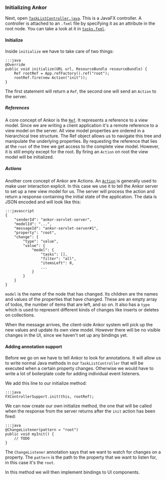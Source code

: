 ### Initializing Ankor

Next, open [`TaskListController.java`][1]. This is a JavaFX controller. A controller is attached to an
`.fxml` file by specifying it as an attribute in the root node. You can take a look at it in [`tasks.fxml`][2].

#### Initialize

Inside `initialize` we have to take care of two things:

    :::java
    @Override
    public void initialize(URL url, ResourceBundle resourceBundle) {
        Ref rootRef = App.refFactory().ref("root");
        rootRef.fire(new Action("init"));
    }

The first statement will return a `Ref`, the second one will send an `Action` to the server.

##### References

A core concept of Ankor is the [`Ref`][3]. It represents a reference to a view model.
Since we are writing a client application it's a remote reference to a view model on the server.
All view model properties are ordered in a hierarchical tree structure.
The Ref object allows us to navigate this tree and manipulate the underlying properties.
By requesting the reference that lies at the `root` of the tree we get access to the complete view model.
However, it is still empty except for the root. By firing an `Action` on root the view model will be initialized.

##### Actions

Another core concept of Ankor are Actions. An [`Action`][4] is generally used to make user interaction explicit.
In this case we use it to tell the Ankor server to set up a new view model for us.
The server will process the action and return a response containing the initial state of the application.
The data is JSON encoded and will look like this:

    :::javascript
    {
        "senderId": "ankor-servlet-server",
        "modelId": "...",
        "messageId": "ankor-servlet-server#1",
        "property": "root",
        "change": {
            "type": "value",
            "value": {
                "model": {
                    "tasks": [],
                    "filter": "all",
                    "itemsLeft": 0,
                    ...
                }
            }
        }
    }

`model` is the name of the node that has changed. Its children are the names and values of the properties
that have changed. These are an empty array of todos, the number of items that are left, and so on.
It also has a `type` which is used to represent different kinds of changes like inserts or deletes on collections.

When the message arrives, the client-side Ankor system will pick up the new values and update
its own view model. However there will be no visible changes in the UI, since we haven't set up any bindings yet.

#### Adding annotation support

Before we go on we have to tell Ankor to look for annotations. It will allow us to write normal Java methods
in our `TaskListController` that will be executed when a certain property changes. Otherwise we would have to write
a lot of boilerplate code for adding individual event listeners.

We add this line to our initialize method:

    :::java
    FXControllerSupport.init(this, rootRef);

We can now create our own initialize method, the one that will be called when the response from the server returns
after the `init` action has been fired:

    :::java
    @ChangeListener(pattern = "root")
    public void myInit() {
        // TODO
    }

The `ChangeListener` annotation says that we want to watch for changes on a property.
The `pattern` is the path to the property that we want to listen for, in this case it's the `root`.

In this method we will then implement bindings to UI components.

[1]: https://github.com/ankor-io/ankor-todo-tutorial/blob/fx-step-2/todo-fx/src/main/java/io/ankor/tutorial/TaskListController.java
[2]: https://github.com/ankor-io/ankor-todo-tutorial/blob/fx-step-2/todo-fx/src/main/resources/tasks.fxml
[3]: http://ankor.io/static/javadoc/apidocs/at/irian/ankor/ref/Ref.html
[4]: http://ankor.io/static/javadoc/apidocs/at/irian/ankor/action/Action.html